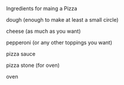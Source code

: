 Ingredients for maing a Pizza

dough (enough to make at least a small circle)

cheese (as much as you want)

pepperoni (or any other toppings you want)

pizza sauce

pizza stone (for oven)

oven

